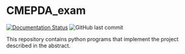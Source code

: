 # CMEPDA_exam

[![Documentation Status](https://readthedocs.org/projects/pet-data-analysis/badge/?version=latest)](https://pet-data-analysis.readthedocs.io/en/latest/?badge=latest)
![GitHub last commit](https://img.shields.io/github/last-commit/RebeccaAnzalone/CMEPDA_exam)


This repository contains python programs that implement the project described in the abstract.
